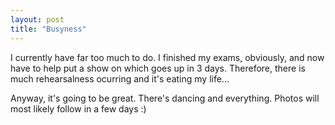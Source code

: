```yaml
---
layout: post
title: "Busyness"
---
```

I currently have far too much to do. I finished my exams, obviously, and now
have to help put a show on which goes up in 3 days. Therefore, there is much
rehearsalness ocurring and it's eating my life...

Anyway, it's going to be great. There's dancing and everything. Photos will
most likely follow in a few days :)

